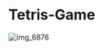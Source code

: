 # Tetris-Game
![img_6876](https://user-images.githubusercontent.com/22454841/53985816-9ce09680-40ea-11e9-9491-1ce45f3c8f9f.PNG)
